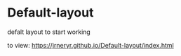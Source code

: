 # Default-layout
defalt layout to start working 

to view: https://jrneryr.github.io/Default-layout/index.html
